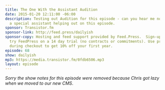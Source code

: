 ```yaml
---
title: The One With the Assistant Audition
date: 2015-01-20 12:11:00 -06:00
description: Testing out Audition for this episode - can you hear me now? And I have
  a special assistant helping out on this episode.
sponsor: Transistor.fm
sponsor-link: http://feed.press/dailyish
sponsor-copy: Hosting and feed support provided by Feed.Press.  Sign-up today and
  try FeedPress on a 14 day trial (no contracts or commitments). Use promo code "dailyish"
  during checkout to get 10% off your first year.
episode: 68
show: dailyish
mp3: https://media.transistor.fm/0fdb6506.mp3
layout: episode
---
```


<em>Sorry the show notes for this episode were removed because Chris got lazy when we moved to our new CMS</em>.
